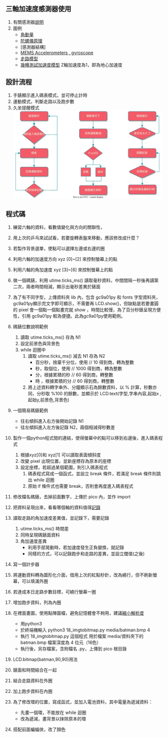 ## 三軸加速度感測器使用
1. 有關感測器[說明](https://patentimages.storage.googleapis.com/c7/a6/7e/e491037fced6df/CN103712632B.pdf)
2. 圖例
	- [角動量](https://www.youtube.com/watch?v=ty9QSiVC2g0)
	- [陀螺儀原理](https://kknews.cc/news/n2pzge8.html)
	- [感測器結構]
	- [MEMS Accelerometers , gyroscope](https://www.youtube.com/watch?v=KuekQ-m9xpw)
	- [走路模型](https://itw01.com/9ZHEBF9.html)
	- [幾種測試加速度模型](https://www.youtube.com/watch?v=XhBHp8tUWPQ)
		Z軸加速度為1，即為地心加速度
## 設計流程
1. 手錶顯示進入碼表模式，並可停止計時
1. 運動模式，判斷走路以及跑步數
1. 久坐提醒模式  
![](/media/watch.svg)
## 程式碼
1. 練習六軸的資料，看數值變化與方向的關聯性，
1. 用上次的乒乓來試試看，若要旋轉表盤來移動，應該修改成什麼？
1. 若製作背景選單，使點可以選擇左邊或右邊的圈
1. 利用六軸的加速度方向 xyz [0]~[2] 來控制螢幕上的點
2. 利用六軸的角加速度 xyz [3]~[6] 來控制螢幕上的點
4. 做一個碼錶，利用 utime.ticks_ms() 讀取毫秒資料，中間間隔一秒後再讀第二次，兩者時間相減，顯示出毫秒差異於錶面
5. 為了有不同字型，上傳資料夾 lib 內，包含 gc9a01py 和 fonts 字型資料夾，gc9a01py顯示完文字即可顯示，不需要再 LCD.show()，但缺點是若要畫圓的 pixel 會一個點一個點畫完就 show ，時間比較慢，為了百分秒錶呈現方便性，引用 gc9a01py 較為便捷。此為gc9a01py使用範例。
1. 碼錶位數說明範例
	1. 讀取 utime.ticks_ms() 存為 N1
	2. 設定前景色與背景色
	3. while 迴圈中
		1. 讀取 utime.ticks_ms() 減去 N1 存為 N2
			- 百分秒，捨棄千分位，使用 // 10 得到商，轉為整數
			- 秒，取個位，使用 // 1000 得到商，轉為整數
			- 分，根據累積的秒 // 60 得到商，轉整數
			- 時 ，根據累積的分 // 60 得到商，轉整數
		2. 將上述資料轉字串外、分鐘顯示石為餘數資料，以 % 計算，秒數亦同，分秒取 %100 的餘數，並顯示於 LCD.text(字型,字串內容,起始x , 起始y,前景色,背景色)
7. 一個簡易碼錶範例
	- 往右傾斜進入右方後開始記錄 N1
	- 往左傾斜進入左方後記錄 N2，兩個相減得秒數差
1. 製作一個python程式間的連結，使得螢幕中的點可以移到右邊後，進入碼表程式
	1. 根據xyz[0]和 xyz[1] 可以讀取表面傾斜度
	2. 改變 pixel 出現位置，並新座標存為原本的座標
	3. 設定座標，若超過某個範圍，則引入碼表程式
		1. 碼表程式寫成一個函式，並設立 break 條件，若滿足 break 條件則跳出 while 迴圈
		2. 原始 if 條件式也需要 break，否則會再度進入碼表程式
8. 修改檔名碼錶，去掉前面數字，上傳於 pico 內，並作 import 
1. 把資料呈現出來，看看哪個軸的資料值得[記錄](https://docs.google.com/spreadsheets/d/19RdWxvHaYl9hbu7OO5hfmYfEGUUZPEqCJFpyfEXSq3c/edit?usp=sharing)
9. 讀取走路的角加速度差異值，並記錄下，需要記錄
	1.  utime.ticks_ms() 時間差
	2. 同時呈現碼錶面資料
	3. 角加速度差異
		- 利用手部晃動時，若加速度發生正負變換，就記錄
		- 同樣的方式，可以記錄跑步和走路的差異，並設立閾值(之後)

2. 寫一個計步器
3. 將運動資料轉為圖形化介面，借用上次的紅點秒針，改為繞行，但不刷新螢幕，可以填滿外圈
4. 若達成本日走路步數目標，可繞行螢幕一圈
5. 增加跑步資料，列為內圈
1. 在裡面畫圖，使用點陣圖檔，避免記憶體會不夠用，建議[縮小解析度](https://imageresizer.com)
	- 用python3
	- 於終端機輸入 python3 18_imgtobitmap.py media/batman.bmp 4
	- 執行 18_imgtobitmap.py 這個程式 用於檔案 media/資料夾下的 batman.bmp 檔案深度為 4 位元（16色）
	- 執行後，另存檔案，含附檔名 .py，上傳到 pico 根目錄
1. LCD.bitmap(batman,90,90)用法
1. 錶面和時間結合在一起
1. 結合走路資料在外圈
1. 加上跑步資料在內圈
1. 為了修改環的位置，寫成函式，並加入電池資料，其中電量為遞減資料：  
	- 先畫一個環，不能放在 while 迴圈
	- 改為遞減，畫背景以抹除原本的環
1. 搭配前面蝙蝠俠，改了顏色
